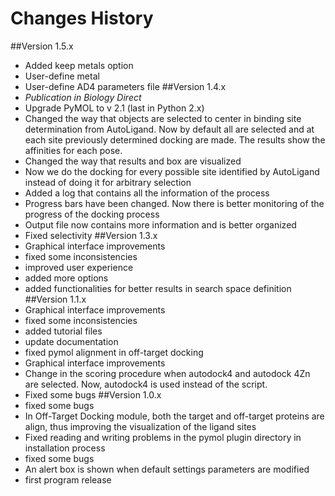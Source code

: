# Changes History
##Version 1.5.x
- Added keep metals option
- User-define metal
- User-define AD4 parameters file
##Version 1.4.x
- *Publication in Biology Direct*
- Upgrade PyMOL to v 2.1 (last in Python 2.x)
- Changed the way that objects are selected to center in binding site determination from AutoLigand. Now by default all
are selected and at each site previously determined docking are made. The results show the affinities for each pose.
- Changed the way that results and box are visualized
- Now we do the docking for every possible site identified by AutoLigand instead of doing it for arbitrary selection
- Added a log that contains all the information of the process
- Progress bars have been changed. Now there is better monitoring of the progress of the docking process
- Output file now contains more information and is better organized
- Fixed selectivity
##Version 1.3.x
- Graphical interface improvements
- fixed some inconsistencies
- improved user experience
- added more options
- added functionalities for better results in search space definition
##Version 1.1.x
- Graphical interface improvements
- fixed some inconsistencies
- added tutorial files
- update documentation
- fixed pymol alignment in off-target docking
- Graphical interface improvements
- Change in the scoring procedure when autodock4 and autodock 4Zn are selected. Now, autodock4 is used instead of the
 script.
- Fixed some bugs
##Version 1.0.x
-  fixed some bugs
-  In Off-Target Docking module, both the target and off-target proteins are align, thus improving the visualization of
the ligand sites
-  Fixed reading and writing problems in the pymol plugin directory in installation process
- fixed some bugs
- An alert box is shown when default settings parameters are modified
- first program release
